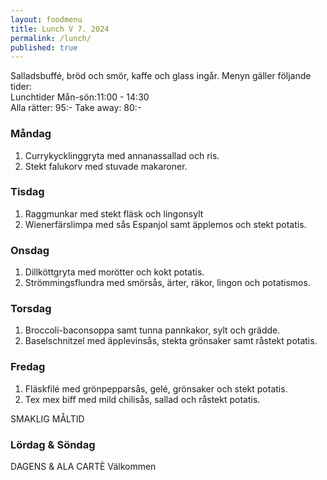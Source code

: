 ```yaml
---
layout: foodmenu
title: Lunch V 7. 2024
permalink: /lunch/
published: true
---
```

Salladsbuffé, bröd och smör, kaffe och glass ingår.
Menyn gäller följande tider:  
Lunchtider  Mån-sön:11:00 - 14:30  
Alla rätter: 95:- Take away: 80:-
                                
### Måndag

1. Currykycklinggryta med annanassallad och ris.
2. Stekt falukorv med stuvade makaroner.

### Tisdag

1. Raggmunkar med stekt fläsk och lingonsylt
2. Wienerfärslimpa med sås Espanjol samt äpplemos och stekt potatis. 

### Onsdag

1. Dillköttgryta med morötter och kokt potatis.
2. Strömmingsflundra med smörsås, ärter, räkor, lingon och potatismos.

### Torsdag

1. Broccoli-baconsoppa samt tunna pannkakor, sylt och grädde. 
2. Baselschnitzel med äpplevinsås, stekta grönsaker samt råstekt potatis.

### Fredag  

1. Fläskfilé med grönpepparsås, gelé, grönsaker och stekt potatis.
2. Tex mex biff med mild chilisås, sallad och råstekt potatis.

SMAKLIG MÅLTID
  
### Lördag & Söndag 
    
DAGENS & ALA CARTÈ
Välkommen
    
       
    

   
    
   
     
